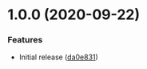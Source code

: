 # 1.0.0 (2020-09-22)


### Features

* Initial release ([da0e831](https://github.com/Alorel/rollup-plugin-constructable-css/commit/da0e831b123f40ddaf8025cded3823fcf9f0e770))
